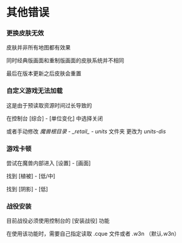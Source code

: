 # 其他错误

### 更换皮肤无效

皮肤并非所有地图都有效果

同时经典版画面和重制版画面的皮肤系统并不相同

最后在版本更新之后皮肤会重置    

### 自定义游戏无法加载

这是由于预读取资源时间过长导致的

在控制台 \[综合\] - \[单位变化\] 中选择关闭

或者手动修改 _魔兽根目录 - \_retail\_ - units_ 文件夹 更改为 _units-dis_

### 游戏卡顿

尝试在魔兽内部进入  \[设置\] - \[画面\]

找到 \[植被\] - \[低/中\] 

找到 \[阴影\] - \[低\] 

### 战役安装

目前战役必须使用控制台的 \[安装战役\] 功能

在使用该功能时，需要自己指定读取 .cque 文件或者 .w3n （默认.w3n）

